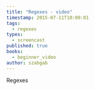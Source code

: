 ```yaml
---
title: "Regexes - video"
timestamp: 2015-07-11T10:00:01
tags:
  - regexes
types:
  - screencast
published: true
books:
  - beginner_video
author: szabgab
---
```



Regexes


<slidecast file="beginner-perl/regexes" youtube="D7b_OC_-ZC4" />
